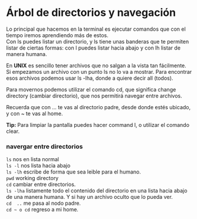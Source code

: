 ﻿
# Árbol de directorios y navegación
Lo principal que hacemos en la terminal es ejecutar comandos que con el tiempo iremos aprendiendo más de estos.  
Con ls puedes listar un directorio, y ls tiene unas banderas que te permiten listar de ciertas formas: con l puedes listar hacia abajo y con lh listar de manera humana.

En  **UNIX**  es sencillo tener archivos que no salgan a la vista tan fácilmente. Si empezamos un archivo con un punto ls no lo va a mostrar. Para encontrar esos archivos podemos usar ls -lha, donde a quiere decir all (todos).

Para movernos podemos utilizar el comando cd, que significa change directory (cambiar directorio), que nos permitirá navegar entre archivos.

Recuerda que con … te vas al directorio padre, desde donde estés ubicado, y con ~ te vas al home.

**Tip:**  Para limpiar la pantalla puedes hacer command l, o utilizar el comando clear.

### navergar entre directorios
```ls``` nos en lista normal  
```ls -l``` nos lista hacia abajo  
```ls -lh``` escribe de forma que sea leible para el humano.  
```pwd``` working directory  
```cd``` cambiar entre directorios.  
```ls -lha``` listamente todo el contenido del directorio en una lista hacia abajo de una manera humana. Y si hay un archivo oculto que lo pueda ver.  
```cd  ..``` me pasa al nodo padre.  
```cd ~ o cd```  regreso a mi home.
